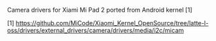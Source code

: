 Camera drivers for Xiami Mi Pad 2 ported from Android kernel [1]

[1] https://github.com/MiCode/Xiaomi_Kernel_OpenSource/tree/latte-l-oss/drivers/external_drivers/camera/drivers/media/i2c/micam
